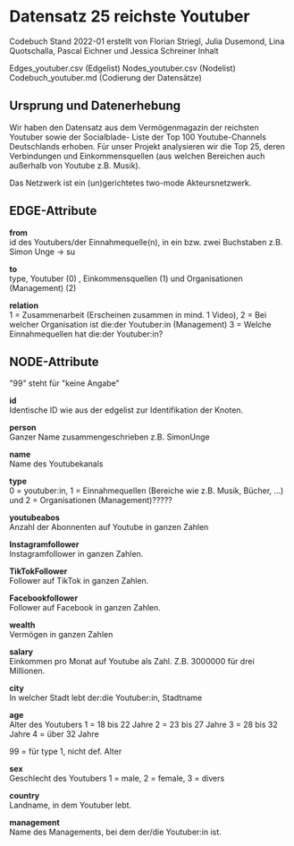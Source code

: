 # Datensatz 25 reichste Youtuber

Codebuch Stand 2022-01 erstellt von Florian Striegl, Julia Dusemond, Lina Quotschalla, Pascal Eichner und Jessica Schreiner
Inhalt

Edges_youtuber.csv (Edgelist)
Nodes_youtuber.csv (Nodelist)
Codebuch_youtuber.md (Codierung der Datensätze)

## Ursprung und Datenerhebung

Wir haben den Datensatz aus dem Vermögenmagazin der reichsten Youtuber sowie der Socialblade- Liste der Top 100 Youtube-Channels Deutschlands erhoben. Für unser Projekt analysieren wir die Top 25, deren Verbindungen und Einkommensquellen (aus welchen Bereichen auch außerhalb von Youtube z.B. Musik).

Das Netzwerk ist ein (un)gerichtetes two-mode Akteursnetzwerk.

## EDGE-Attribute

**from**  
id des Youtubers/der Einnahmequelle(n), in ein bzw. zwei Buchstaben z.B. Simon Unge -> su

**to**  
type, Youtuber (0) , Einkommensquellen (1) und Organisationen (Management) (2)

**relation**  
1 = Zusammenarbeit (Erscheinen zusammen in mind. 1 Video), 2 = Bei welcher Organisation ist die:der Youtuber:in (Management) 3 = Welche Einnahmequellen hat die:der Youtuber:in? 


## NODE-Attribute

"99" steht für "keine Angabe"

**id**  
Identische ID wie aus der edgelist zur Identifikation der Knoten.

**person**  
Ganzer Name zusammengeschrieben z.B. SimonUnge 

**name**  
Name des Youtubekanals

**type**  
0 = youtuber:in, 1 = Einnahmequellen (Bereiche wie z.B. Musik, Bücher, ...) und 2 = Organisationen (Management)?????

**youtubeabos**  
Anzahl der Abonnenten auf Youtube in ganzen Zahlen

**Instagramfollower**  
Instagramfollower in ganzen Zahlen.

**TikTokFollower**  
Follower auf TikTok in ganzen Zahlen.

**Facebookfollower**  
Follower auf Facebook in ganzen Zahlen.

**wealth**  
Vermögen in ganzen Zahlen

**salary**  
Einkommen pro Monat auf Youtube als Zahl. Z.B. 3000000 für drei Millionen.

**city**  
In welcher Stadt lebt der:die Youtuber:in, Stadtname

**age**  
Alter des Youtubers
1 = 18 bis 22 Jahre 2 = 23 bis 27 Jahre 3 = 28 bis 32 Jahre 4 = über 32 Jahre

99 = für type 1, nicht def. Alter

**sex**  
Geschlecht des Youtubers
1 = male, 2 = female, 3 = divers

**country**   
Landname, in dem Youtuber lebt.

**management**  
Name des Managements, bei dem der/die Youtuber:in ist.


